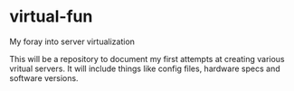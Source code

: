 virtual-fun
===========

My foray into server virtualization


This will be a repository to document my first attempts at creating various vritual servers.  It will include things like config files, hardware specs and software versions.
